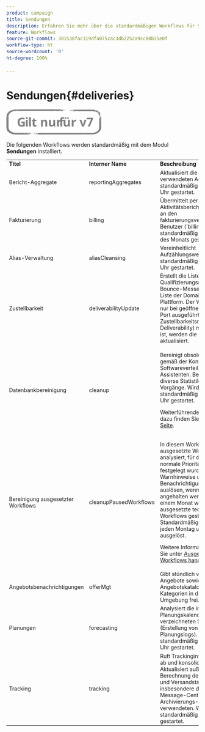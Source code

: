 ```yaml
---
product: campaign
title: Sendungen
description: Erfahren Sie mehr über die standardmäßigen Workflows für Sendungen.
feature: Workflows
source-git-commit: 381538fac319dfa075cac3db2252a9cc80b31e0f
workflow-type: ht
source-wordcount: '0'
ht-degree: 100%

---
```



# Sendungen{#deliveries}

![](../../assets/v7-only.svg)

Die folgenden Workflows werden standardmäßig mit dem Modul **Sendungen** installiert.

<table> 
 <tbody> 
  <tr> 
   <td> <strong>Titel</strong><br /> </td> 
   <td> <strong>Interner Name</strong><br /> </td> 
   <td> <strong>Beschreibung</strong><br /> </td> 
  </tr> 
  <tr> 
   <td> <span class="uicontrol">Bericht-Aggregate</span> <br /> </td> 
   <td> <span class="uicontrol">reportingAggregates</span> <br /> </td> 
   <td> Aktualisiert die in Berichten verwendeten Aggregate. Wird standardmäßig täglich um 2 Uhr gestartet.<br /> </td> 
  </tr> 
  <tr> 
   <td> <span class="uicontrol">Fakturierung</span> <br /> </td> 
   <td> <span class="uicontrol">billing</span> <br /> </td> 
   <td> Übermittelt per E-Mail den Aktivitätsbericht des Systems an den fakturierungsverantwortlichen Benutzer ('billing'). Wird standardmäßig an jedem 25. des Monats gestartet.<br /> </td> 
  </tr> 
  <tr> 
   <td> <span class="uicontrol">Alias-Verwaltung</span> <br /> </td> 
   <td> <span class="uicontrol">aliasCleansing</span> <br /> </td> 
   <td> Vereinheitlicht Aufzählungswerte. Wird standardmäßig täglich um 3 Uhr gestartet.<br /> </td> 
  </tr> 
  <tr> 
   <td> <span class="uicontrol">Zustellbarkeit</span> <br /> </td> 
   <td> <span class="uicontrol">deliverabilityUpdate</span> <br /> </td> 
   <td> Erstellt die Liste der Qualifizierungsregeln für Bounce-Messages sowie die Liste der Domains und MX der Plattform. Der Workflow wird nur bei geöffnetem HTTPS-Port ausgeführt. Wenn das Zustellbarkeitsmodul (Email Deliverability) nicht installiert ist, werden die Listen nicht aktualisiert.<br /> </td> 
  </tr> 
  <tr> 
   <td> <span class="uicontrol">Datenbankbereinigung</span> <br /> </td> 
   <td> <span class="uicontrol">cleanup</span> <br /> </td> 
   <td> <p>Bereinigt obsolete Daten gemäß der Konfiguration im Softwareverteilungs-Assistenten. Berechnet diverse Statistiken und Vorgänge. Wird standardmäßig täglich um 4 Uhr gestartet.</p> <p>Weiterführende Informationen dazu finden Sie auf dieser <a href="../../production/using/database-cleanup-workflow.md">Seite</a>.</p> </td> 
  </tr> 
  <tr> 
   <td> <span class="uicontrol">Bereinigung ausgesetzter Workflows</span> <br /> </td> 
   <td> <span class="uicontrol">cleanupPausedWorkflows</span> <br /> </td> 
   <td> <p>In diesem Workflow werden ausgesetzte Workflows analysiert, für die eine normale Prioritätsstufe festgelegt wurde und die Warnhinweise und Benachrichtigungen auslösen, wenn sie zu lange angehalten werden. Nach einem Monat werden ausgesetzte technische Workflows gestoppt. Standardmäßig werden sie jeden Montag um 5 Uhr ausgelöst.</p> <p>Weitere Informationen finden Sie unter <a href="monitoring-workflow-execution.md#handling-of-paused-workflows" target="_blank">Ausgesetzte Workflows handhaben</a>.</p></td> 
  </tr> 
  <tr> 
   <td> <span class="uicontrol">Angebotsbenachrichtigungen</span> <br /> </td> 
   <td> <span class="uicontrol">offerMgt</span> <br /> </td> 
   <td> Gibt stündlich validierte Angebote sowie im Angebotskatalog erstellte Kategorien in die Live-Umgebung frei.<br /> </td> 
  </tr> 
  <tr> 
   <td> <span class="uicontrol">Planungen</span> <br /> </td> 
   <td> <span class="uicontrol">forecasting</span> <br /> </td> 
   <td> Analysiert die im Planungskalender verzeichneten Sendungen (Erstellung von Planungslogs). Wird standardmäßig täglich um 1 Uhr gestartet.<br /> </td> 
  </tr> 
  <tr> 
   <td> <span class="uicontrol">Tracking</span> <br /> </td> 
   <td> <span class="uicontrol">tracking</span> <br /> </td> 
   <td> Ruft Trackinginformationen ab und konsolidiert sie. Aktualisiert außerdem die Berechnung der Tracking- und Versandstatistiken, insbesondere die von den Message-Center-Archivierungs-Workflows verwendeten. Wird standardmäßig stündlich gestartet. <br /> </td> 
  </tr> 
 </tbody> 
</table>

